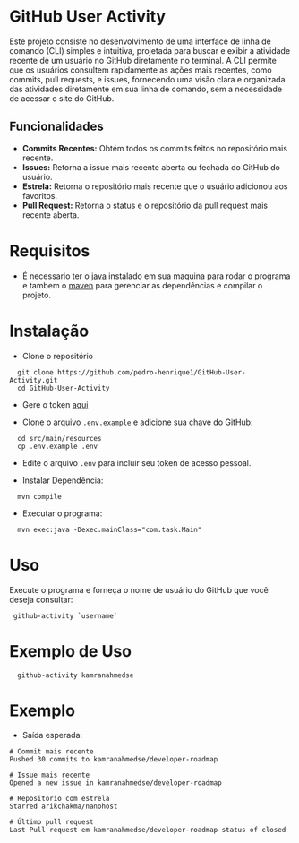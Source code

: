 # GitHub User Activity

Este projeto consiste no desenvolvimento de uma interface de linha de comando (CLI) simples e intuitiva, projetada para
buscar e exibir a atividade recente de um usuário no GitHub diretamente no terminal. A CLI permite que os usuários
consultem rapidamente as ações mais recentes, como commits, pull requests, e issues, fornecendo uma visão clara e
organizada das atividades diretamente em sua linha de comando, sem a necessidade de acessar o site do GitHub.

## Funcionalidades

- **Commits Recentes:** Obtém todos os commits feitos no repositório mais recente.
- **Issues:** Retorna a issue mais recente aberta ou fechada do GitHub do usuário.
- **Estrela:** Retorna o repositório mais recente que o usuário adicionou aos favoritos.
- **Pull Request:** Retorna o status e o repositório da pull request mais recente aberta.

# Requisitos

- É necessario ter o  [java](https://www.java.com/download/ie_manual.jsp) instalado em sua maquina para rodar o
  programa e tambem o [maven](https://maven.apache.org/install.html) para gerenciar as dependências e compilar o projeto.

# Instalação

- Clone o repositório

```
  git clone https://github.com/pedro-henrique1/GitHub-User-Activity.git
  cd GitHub-User-Activity
```

- Gere o token [aqui](https://github.com/settings/tokens)

- Clone o arquivo `.env.example` e adicione sua chave do GitHub:

```
  cd src/main/resources
  cp .env.example .env

```
- Edite o arquivo `.env` para incluir seu token de acesso pessoal.


- Instalar Dependência:

```
  mvn compile
```

- Executar o programa:

``` 
  mvn exec:java -Dexec.mainClass="com.task.Main"
```
# Uso
Execute o programa e forneça o nome de usuário do GitHub que você deseja consultar:
```
 github-activity `username`
```

# Exemplo de Uso

```
  github-activity kamranahmedse
```

# Exemplo
- Saída esperada:

```plaintext
# Commit mais recente
Pushed 30 commits to kamranahmedse/developer-roadmap

# Issue mais recente
Opened a new issue in kamranahmedse/developer-roadmap

# Repositorio com estrela
Starred arikchakma/nanohost

# Último pull request
Last Pull request em kamranahmedse/developer-roadmap status of closed

```
